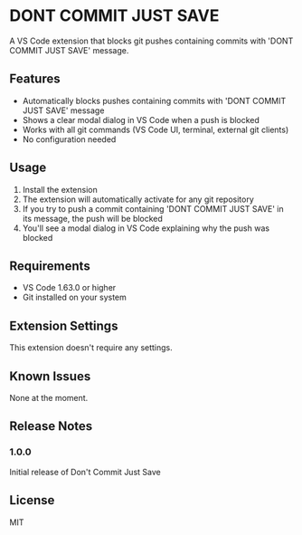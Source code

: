 # DONT COMMIT JUST SAVE

A VS Code extension that blocks git pushes containing commits with 'DONT COMMIT JUST SAVE' message.

## Features

- Automatically blocks pushes containing commits with 'DONT COMMIT JUST SAVE' message
- Shows a clear modal dialog in VS Code when a push is blocked
- Works with all git commands (VS Code UI, terminal, external git clients)
- No configuration needed

## Usage

1. Install the extension
2. The extension will automatically activate for any git repository
3. If you try to push a commit containing 'DONT COMMIT JUST SAVE' in its message, the push will be blocked
4. You'll see a modal dialog in VS Code explaining why the push was blocked

## Requirements

- VS Code 1.63.0 or higher
- Git installed on your system

## Extension Settings

This extension doesn't require any settings.

## Known Issues

None at the moment.

## Release Notes

### 1.0.0

Initial release of Don't Commit Just Save

## License

MIT
